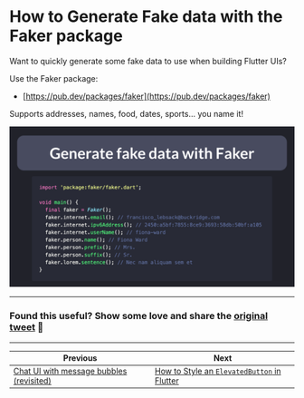# How to Generate Fake data with the Faker package

Want to quickly generate some fake data to use when building Flutter UIs?

Use the Faker package:

- [https://pub.dev/packages/faker](https://pub.dev/packages/faker)

Supports addresses, names, food, dates, sports... you name it!

![](010.png)

---

### Found this useful? Show some love and share the [original tweet](https://twitter.com/biz84/status/1438096427306168324) 🙏

---

| Previous | Next |
| -------- | ---- |
| [Chat UI with message bubbles (revisited)](../0009-chat-ui-with-message-bubbles-revisited/index.md) | [How to Style an `ElevatedButton` in Flutter](../0011-how-to-style-an-elevatedbutton-in-flutter/index.md) |

<!-- TODO:UPDATE -->
<!-- TWITTER|https://twitter.com/biz84/status/1438096427306168324 -->